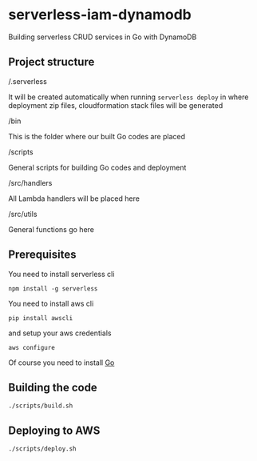 # serverless-iam-dynamodb
Building serverless CRUD services in Go with DynamoDB

## Project structure
/.serverless 

It will be created automatically when running ``serverless deploy`` in where deployment zip files, cloudformation stack files will be generated

/bin

This is the folder where our built Go codes are placed

/scripts

General scripts for building Go codes and deployment

/src/handlers

All Lambda handlers will be placed here

/src/utils

General functions go here

## Prerequisites

You need to install serverless cli
````
npm install -g serverless
````

You need to install aws cli 
````
pip install awscli
````

and setup your aws credentials
````
aws configure
````

Of course you need to install [Go](https://golang.org/doc/install)

## Building the code
````
./scripts/build.sh
````

## Deploying to AWS
````
./scripts/deploy.sh
````